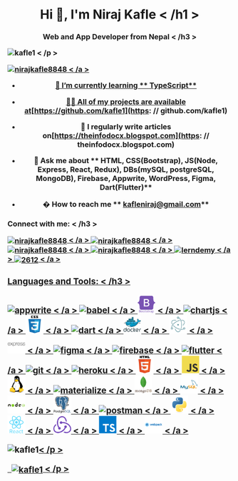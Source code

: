 <h1 align = "center" > Hi 👋, I'm Niraj Kafle < /h1 >
<h3 align = "center" > Web and App Developer from Nepal < /h3 >

<p align = "left" > <img src = "https://komarev.com/ghpvc/?username=kafle1&label=Profile%20views&color=db0606&style=flat" alt = "kafle1" / > < /p >

<p align = "left" > <a href = "https://twitter.com/nirajkafle8848" target = "blank" > <img src = "https://img.shields.io/twitter/follow/nirajkafle8848?logo=twitter&style=for-the-badge" alt = "nirajkafle8848" / > < /a > </p >

- 🌱 I’m currently learning ** TypeScript**

- 👨‍💻 All of my projects are available at[https://github.com/kafle1](https: // github.com/kafle1)

- 📝 I regularly write articles on[https://theinfodocx.blogspot.com](https: // theinfodocx.blogspot.com)

- 💬 Ask me about ** HTML, CSS(Bootstrap), JS(Node, Express, React, Redux), DBs(mySQL, postgreSQL, MongoDB), Firebase, Appwrite, WordPress, Figma, Dart(Flutter)**

- � How to reach me ** kafleniraj@gmail.com**

<h3 align = "left" > Connect with me: < /h3 >
<p align = "left" >
<a href = "https://twitter.com/nirajkafle8848" target = "blank" > <img align = "center" src = "https://raw.githubusercontent.com/rahuldkjain/github-profile-readme-generator/master/src/images/icons/Social/twitter.svg" alt = "nirajkafle8848" height = "30" width = "40" / > < /a >
<a href = "https://linkedin.com/in/nirajkafle8848" target = "blank" > <img align = "center" src = "https://raw.githubusercontent.com/rahuldkjain/github-profile-readme-generator/master/src/images/icons/Social/linked-in-alt.svg" alt = "nirajkafle8848" height = "30" width = "40" / > < /a >
<a href = "https://fb.com/nirajkafle8848" target = "blank" > <img align = "center" src = "https://raw.githubusercontent.com/rahuldkjain/github-profile-readme-generator/master/src/images/icons/Social/facebook.svg" alt = "nirajkafle8848" height = "30" width = "40" / > < /a >
<a href = "https://instagram.com/nirajkafle8848" target = "blank" > <img align = "center" src = "https://raw.githubusercontent.com/rahuldkjain/github-profile-readme-generator/master/src/images/icons/Social/instagram.svg" alt = "nirajkafle8848" height = "30" width = "40" / > < /a >
<a href = "https://www.youtube.com/c/lerndemy" target = "blank" > <img align = "center" src = "https://raw.githubusercontent.com/rahuldkjain/github-profile-readme-generator/master/src/images/icons/Social/youtube.svg" alt = "lerndemy" height = "30" width = "40" / > < /a >
<a href = "https://discord.gg/2612" target = "blank" > <img align = "center" src = "https://raw.githubusercontent.com/rahuldkjain/github-profile-readme-generator/master/src/images/icons/Social/discord.svg" alt = "2612" height = "30" width = "40" / > < /a >
</p >

<h3 align = "left" > Languages and Tools: < /h3 >
<p align = "left" > <a href = "https://appwrite.io" target = "_blank" rel = "noreferrer" > <img src = "https://www.vectorlogo.zone/logos/appwriteio/appwriteio-icon.svg" alt = "appwrite" width = "40" height = "40"/> < /a > <a href = "https://babeljs.io/" target = "_blank" rel = "noreferrer" > <img src = "https://www.vectorlogo.zone/logos/babeljs/babeljs-icon.svg" alt = "babel" width = "40" height = "40"/> < /a > <a href = "https://getbootstrap.com" target = "_blank" rel = "noreferrer" > <img src = "https://raw.githubusercontent.com/devicons/devicon/master/icons/bootstrap/bootstrap-plain-wordmark.svg" alt = "bootstrap" width = "40" height = "40"/> < /a > <a href = "https://www.chartjs.org" target = "_blank" rel = "noreferrer" > <img src = "https://www.chartjs.org/media/logo-title.svg" alt = "chartjs" width = "40" height = "40"/> < /a > <a href = "https://www.w3schools.com/css/" target = "_blank" rel = "noreferrer" > <img src = "https://raw.githubusercontent.com/devicons/devicon/master/icons/css3/css3-original-wordmark.svg" alt = "css3" width = "40" height = "40"/> < /a > <a href = "https://dart.dev" target = "_blank" rel = "noreferrer" > <img src = "https://www.vectorlogo.zone/logos/dartlang/dartlang-icon.svg" alt = "dart" width = "40" height = "40"/> < /a > <a href = "https://www.docker.com/" target = "_blank" rel = "noreferrer" > <img src = "https://raw.githubusercontent.com/devicons/devicon/master/icons/docker/docker-original-wordmark.svg" alt = "docker" width = "40" height = "40"/> < /a > <a href = "https://www.electronjs.org" target = "_blank" rel = "noreferrer" > <img src = "https://raw.githubusercontent.com/devicons/devicon/master/icons/electron/electron-original.svg" alt = "electron" width = "40" height = "40"/> < /a > <a href = "https://expressjs.com" target = "_blank" rel = "noreferrer" > <img src = "https://raw.githubusercontent.com/devicons/devicon/master/icons/express/express-original-wordmark.svg" alt = "express" width = "40" height = "40"/> < /a > <a href = "https://www.figma.com/" target = "_blank" rel = "noreferrer" > <img src = "https://www.vectorlogo.zone/logos/figma/figma-icon.svg" alt = "figma" width = "40" height = "40"/> < /a > <a href = "https://firebase.google.com/" target = "_blank" rel = "noreferrer" > <img src = "https://www.vectorlogo.zone/logos/firebase/firebase-icon.svg" alt = "firebase" width = "40" height = "40"/> < /a > <a href = "https://flutter.dev" target = "_blank" rel = "noreferrer" > <img src = "https://www.vectorlogo.zone/logos/flutterio/flutterio-icon.svg" alt = "flutter" width = "40" height = "40"/> < /a > <a href = "https://git-scm.com/" target = "_blank" rel = "noreferrer" > <img src = "https://www.vectorlogo.zone/logos/git-scm/git-scm-icon.svg" alt = "git" width = "40" height = "40"/> < /a > <a href = "https://heroku.com" target = "_blank" rel = "noreferrer" > <img src = "https://www.vectorlogo.zone/logos/heroku/heroku-icon.svg" alt = "heroku" width = "40" height = "40"/> < /a > <a href = "https://www.w3.org/html/" target = "_blank" rel = "noreferrer" > <img src = "https://raw.githubusercontent.com/devicons/devicon/master/icons/html5/html5-original-wordmark.svg" alt = "html5" width = "40" height = "40"/> < /a > <a href = "https://developer.mozilla.org/en-US/docs/Web/JavaScript" target = "_blank" rel = "noreferrer" > <img src = "https://raw.githubusercontent.com/devicons/devicon/master/icons/javascript/javascript-original.svg" alt = "javascript" width = "40" height = "40"/> < /a > <a href = "https://www.linux.org/" target = "_blank" rel = "noreferrer" > <img src = "https://raw.githubusercontent.com/devicons/devicon/master/icons/linux/linux-original.svg" alt = "linux" width = "40" height = "40"/> < /a > <a href = "https://materializecss.com/" target = "_blank" rel = "noreferrer" > <img src = "https://raw.githubusercontent.com/prplx/svg-logos/5585531d45d294869c4eaab4d7cf2e9c167710a9/svg/materialize.svg" alt = "materialize" width = "40" height = "40"/> < /a > <a href = "https://www.mongodb.com/" target = "_blank" rel = "noreferrer" > <img src = "https://raw.githubusercontent.com/devicons/devicon/master/icons/mongodb/mongodb-original-wordmark.svg" alt = "mongodb" width = "40" height = "40"/> < /a > <a href = "https://www.mysql.com/" target = "_blank" rel = "noreferrer" > <img src = "https://raw.githubusercontent.com/devicons/devicon/master/icons/mysql/mysql-original-wordmark.svg" alt = "mysql" width = "40" height = "40"/> < /a > <a href = "https://nodejs.org" target = "_blank" rel = "noreferrer" > <img src = "https://raw.githubusercontent.com/devicons/devicon/master/icons/nodejs/nodejs-original-wordmark.svg" alt = "nodejs" width = "40" height = "40"/> < /a > <a href = "https://www.postgresql.org" target = "_blank" rel = "noreferrer" > <img src = "https://raw.githubusercontent.com/devicons/devicon/master/icons/postgresql/postgresql-original-wordmark.svg" alt = "postgresql" width = "40" height = "40"/> < /a > <a href = "https://postman.com" target = "_blank" rel = "noreferrer" > <img src = "https://www.vectorlogo.zone/logos/getpostman/getpostman-icon.svg" alt = "postman" width = "40" height = "40"/> < /a > <a href = "https://www.python.org" target = "_blank" rel = "noreferrer" > <img src = "https://raw.githubusercontent.com/devicons/devicon/master/icons/python/python-original.svg" alt = "python" width = "40" height = "40"/> < /a > <a href = "https://reactjs.org/" target = "_blank" rel = "noreferrer" > <img src = "https://raw.githubusercontent.com/devicons/devicon/master/icons/react/react-original-wordmark.svg" alt = "react" width = "40" height = "40"/> < /a > <a href = "https://redux.js.org" target = "_blank" rel = "noreferrer" > <img src = "https://raw.githubusercontent.com/devicons/devicon/master/icons/redux/redux-original.svg" alt = "redux" width = "40" height = "40"/> < /a > <a href = "https://www.typescriptlang.org/" target = "_blank" rel = "noreferrer" > <img src = "https://raw.githubusercontent.com/devicons/devicon/master/icons/typescript/typescript-original.svg" alt = "typescript" width = "40" height = "40"/> < /a > <a href = "https://webpack.js.org" target = "_blank" rel = "noreferrer" > <img src = "https://raw.githubusercontent.com/devicons/devicon/d00d0969292a6569d45b06d3f350f463a0107b0d/icons/webpack/webpack-original-wordmark.svg" alt = "webpack" width = "40" height = "40"/> < /a > </p >

<p > <img align = "left" src = "https://github-readme-stats.vercel.app/api/top-langs?username=kafle1&show_icons=true&theme=onedark&locale=en&layout=compact" alt = "kafle1" / > < /p >

<p > &nbsp
<img align = "center" src = "https://github-readme-stats.vercel.app/api?username=kafle1&show_icons=true&theme=onedark&locale=en" alt = "kafle1" / > < /p >
